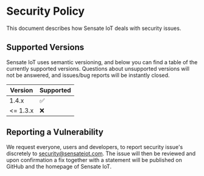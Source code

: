 # Security Policy

This document describes how Sensate IoT deals with security issues.

## Supported Versions

Sensate IoT uses semantic versioning, and below you can find a table of
the currently supported versions. Questions about unsupported versions will not
be answered, and issues/bug reports will be instantly closed.

| Version   | Supported          |
| --------- | ------------------ |
| 1.4.x     | :white_check_mark: |
| <= 1.3.x  | :x:                |

## Reporting a Vulnerability

We request everyone, users and developers, to report security issue's discretely to
security@sensateiot.com. The issue will then be reviewed and upon confirmation a
fix together with a statement will be published on GitHub and the homepage of Sensate IoT.

